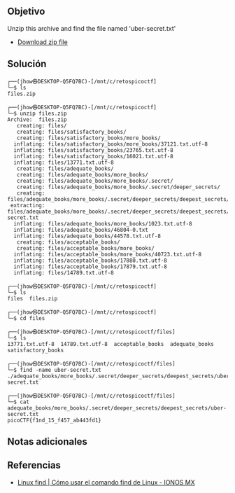 ## Objetivo
Unzip this archive and find the file named 'uber-secret.txt'

- [Download zip file](https://artifacts.picoctf.net/c/502/files.zip)
## Solución
```
┌──(jhow㉿DESKTOP-Q5FQ7BC)-[/mnt/c/retospicoctf]
└─$ ls
files.zip

┌──(jhow㉿DESKTOP-Q5FQ7BC)-[/mnt/c/retospicoctf]
└─$ unzip files.zip
Archive:  files.zip
   creating: files/
   creating: files/satisfactory_books/
   creating: files/satisfactory_books/more_books/
  inflating: files/satisfactory_books/more_books/37121.txt.utf-8
  inflating: files/satisfactory_books/23765.txt.utf-8
  inflating: files/satisfactory_books/16021.txt.utf-8
  inflating: files/13771.txt.utf-8
   creating: files/adequate_books/
   creating: files/adequate_books/more_books/
   creating: files/adequate_books/more_books/.secret/
   creating: files/adequate_books/more_books/.secret/deeper_secrets/
   creating: files/adequate_books/more_books/.secret/deeper_secrets/deepest_secrets/
 extracting: files/adequate_books/more_books/.secret/deeper_secrets/deepest_secrets/uber-secret.txt
  inflating: files/adequate_books/more_books/1023.txt.utf-8
  inflating: files/adequate_books/46804-0.txt
  inflating: files/adequate_books/44578.txt.utf-8
   creating: files/acceptable_books/
   creating: files/acceptable_books/more_books/
  inflating: files/acceptable_books/more_books/40723.txt.utf-8
  inflating: files/acceptable_books/17880.txt.utf-8
  inflating: files/acceptable_books/17879.txt.utf-8
  inflating: files/14789.txt.utf-8

┌──(jhow㉿DESKTOP-Q5FQ7BC)-[/mnt/c/retospicoctf]
└─$ ls
files  files.zip

┌──(jhow㉿DESKTOP-Q5FQ7BC)-[/mnt/c/retospicoctf]
└─$ cd files

┌──(jhow㉿DESKTOP-Q5FQ7BC)-[/mnt/c/retospicoctf/files]
└─$ ls
13771.txt.utf-8  14789.txt.utf-8  acceptable_books  adequate_books  satisfactory_books

┌──(jhow㉿DESKTOP-Q5FQ7BC)-[/mnt/c/retospicoctf/files]
└─$ find -name uber-secret.txt
./adequate_books/more_books/.secret/deeper_secrets/deepest_secrets/uber-secret.txt

┌──(jhow㉿DESKTOP-Q5FQ7BC)-[/mnt/c/retospicoctf/files]
└─$ cat adequate_books/more_books/.secret/deeper_secrets/deepest_secrets/uber-secret.txt
picoCTF{f1nd_15_f457_ab443fd1}

```
## Notas adicionales

## Referencias
+ [Linux find | Cómo usar el comando find de Linux - IONOS MX](https://www.ionos.mx/digitalguide/servidores/configuracion/comando-linux-find/)